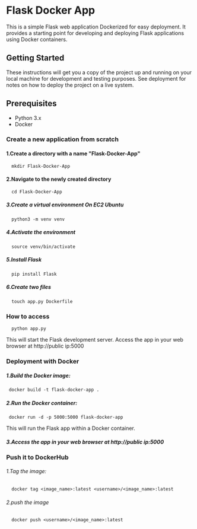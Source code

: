 # Flask Docker App
This is a simple Flask web application Dockerized for easy deployment. It provides a starting point for developing and deploying Flask applications using Docker containers.
## Getting Started
These instructions will get you a copy of the project up and running on your local machine for development and testing purposes. See deployment for notes on how to deploy the project on a live system.
## Prerequisites
 + Python 3.x
 + Docker

### Create a new application from scratch
#### 1.Create a directory with a name "Flask-Docker-App"
      mkdir Flask-Docker-App
      
#### 2.Navigate to the newly created directory
      cd Flask-Docker-App
##### 3.Create a virtual environment On EC2 Ubuntu
      python3 -m venv venv
##### 4.Activate the environment
      source venv/bin/activate
##### 5.Install Flask
      pip install Flask
##### 6.Create two files
      touch app.py Dockerfile
### How to access
      python app.py
This will start the Flask development server.
Access the app in your web browser at http://public ip:5000
### Deployment with Docker
##### 1.Build the Docker image:
     docker build -t flask-docker-app .
##### 2.Run the Docker container:
     docker run -d -p 5000:5000 flask-docker-app
This will run the Flask app within a Docker container.
##### 3.Access the app in your web browser at http://public ip:5000
### Push it to DockerHub
###### 1.Tag the image:
      docker tag <image_name>:latest <username>/<image_name>:latest
###### 2.push the image
      docker push <username>/<image_name>:latest

